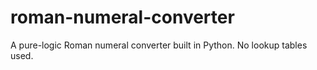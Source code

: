 # roman-numeral-converter
A pure-logic Roman numeral converter built in Python. No lookup tables used.
